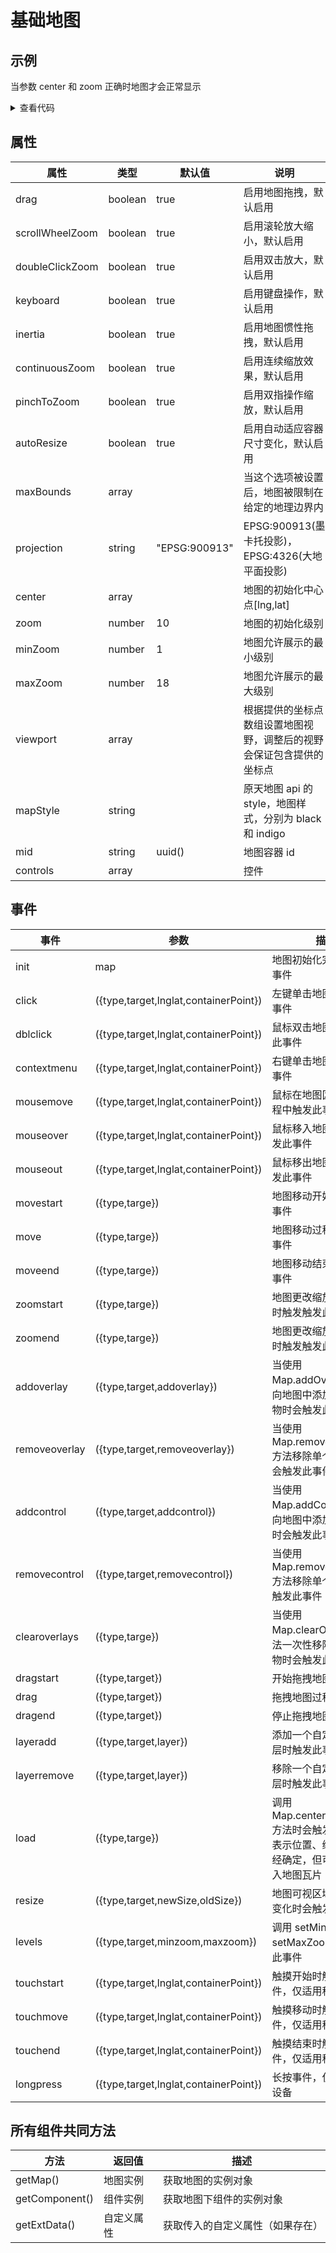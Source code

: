 # 基础地图

## 示例

当参数 center 和 zoom 正确时地图才会正常显示

<demo-map></demo-map>

<details>
<summary>查看代码</summary>

<<< @/.vitepress/components/demo-map/index.vue

</details>

## 属性

| 属性            | 类型    | 默认值        | 说明                                                                 |
| --------------- | ------- | ------------- | -------------------------------------------------------------------- |
| drag            | boolean | true          | 启用地图拖拽，默认启用                                               |
| scrollWheelZoom | boolean | true          | 启用滚轮放大缩小，默认启用                                           |
| doubleClickZoom | boolean | true          | 启用双击放大，默认启用                                               |
| keyboard        | boolean | true          | 启用键盘操作，默认启用                                               |
| inertia         | boolean | true          | 启用地图惯性拖拽，默认启用                                           |
| continuousZoom  | boolean | true          | 启用连续缩放效果，默认启用                                           |
| pinchToZoom     | boolean | true          | 启用双指操作缩放，默认启用                                           |
| autoResize      | boolean | true          | 启用自动适应容器尺寸变化，默认启用                                   |
| maxBounds       | array   |               | 当这个选项被设置后，地图被限制在给定的地理边界内                     |
| projection      | string  | "EPSG:900913" | EPSG:900913(墨卡托投影)，EPSG:4326(大地平面投影)                     |
| center          | array   |               | 地图的初始化中心点[lng,lat]                                          |
| zoom            | number  | 10            | 地图的初始化级别                                                     |
| minZoom         | number  | 1             | 地图允许展示的最小级别                                               |
| maxZoom         | number  | 18            | 地图允许展示的最大级别                                               |
| viewport        | array   |               | 根据提供的坐标点数组设置地图视野，调整后的视野会保证包含提供的坐标点 |
| mapStyle        | string  |               | 原天地图 api 的 style，地图样式，分别为 black 和 indigo              |
| mid             | string  | uuid()        | 地图容器 id                                                          |
| controls        | array   |               | 控件                                                                 |

## 事件

| 事件 | 参数 | 描述 |
| --- | --- | --- |
| init | map | 地图初始化完成触发此事件 |
| click | ({type,target,lnglat,containerPoint}) | 左键单击地图时触发此事件 |
| dblclick | ({type,target,lnglat,containerPoint}) | 鼠标双击地图时会触发此事件 |
| contextmenu | ({type,target,lnglat,containerPoint}) | 右键单击地图时触发此事件 |
| mousemove | ({type,target,lnglat,containerPoint}) | 鼠标在地图区域移动过程中触发此事件 |
| mouseover | ({type,target,lnglat,containerPoint}) | 鼠标移入地图区域时触发此事件 |
| mouseout | ({type,target,lnglat,containerPoint}) | 鼠标移出地图区域时触发此事件 |
| movestart | ({type,targe}) | 地图移动开始时触发此事件 |
| move | ({type,targe}) | 地图移动过程中触发此事件 |
| moveend | ({type,targe}) | 地图移动结束时触发此事件 |
| zoomstart | ({type,targe}) | 地图更改缩放级别开始时触发触发此事件 |
| zoomend | ({type,targe}) | 地图更改缩放级别结束时触发触发此事件 |
| addoverlay | ({type,target,addoverlay}) | 当使用 Map.addOverlay()方法向地图中添加单个覆盖物时会触发此事件 |
| removeoverlay | ({type,target,removeoverlay}) | 当使用 Map.removeOverlay()方法移除单个覆盖物时会触发此事件 |
| addcontrol | ({type,target,addcontrol}) | 当使用 Map.addControl()方法向地图中添加单个控件时会触发此事件 |
| removecontrol | ({type,target,removecontrol}) | 当使用 Map.removeControl()方法移除单个控件时会触发此事件 |
| clearoverlays | ({type,targe}) | 当使用 Map.clearOverlays()方法一次性移除全部覆盖物时会触发此事件 |
| dragstart | ({type,target}) | 开始拖拽地图时触发 |
| drag | ({type,target}) | 拖拽地图过程中触发 |
| dragend | ({type,target}) | 停止拖拽地图时触发 |
| layeradd | ({type,target,layer}) | 添加一个自定义地图图层时触发此事件 |
| layerremove | ({type,target,layer}) | 移除一个自定义地图图层时触发此事件 |
| load | ({type,targe}) | 调用 Map.centerAndZoom()方法时会触发此事件这表示位置、缩放层级已经确定，但可能还在载入地图瓦片 |
| resize | ({type,target,newSize,oldSize}) | 地图可视区域大小发生变化时会触发此事件 |
| levels | ({type,target,minzoom,maxzoom}) | 调用 setMinZoom 和 setMaxZoom 时会触发此事件 |
| touchstart | ({type,target,lnglat,containerPoint}) | 触摸开始时触发此事件，仅适用移动设备 |
| touchmove | ({type,target,lnglat,containerPoint}) | 触摸移动时触发此事件，仅适用移动设备 |
| touchend | ({type,target,lnglat,containerPoint}) | 触摸结束时触发此事件，仅适用移动设备 |
| longpress | ({type,target,lnglat,containerPoint}) | 长按事件，仅适用移动设备 |

## 所有组件共同方法

| 方法           | 返回值     | 描述                             |
| -------------- | ---------- | -------------------------------- |
| getMap()       | 地图实例   | 获取地图的实例对象               |
| getComponent() | 组件实例   | 获取地图下组件的实例对象         |
| getExtData()   | 自定义属性 | 获取传入的自定义属性（如果存在） |

